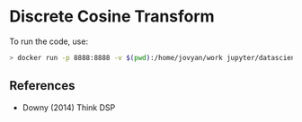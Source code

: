 # Discrete Cosine Transform

To run the code, use:
```bash
> docker run -p 8888:8888 -v $(pwd):/home/jovyan/work jupyter/datascience-notebook
```


## References

* Downy (2014) Think DSP